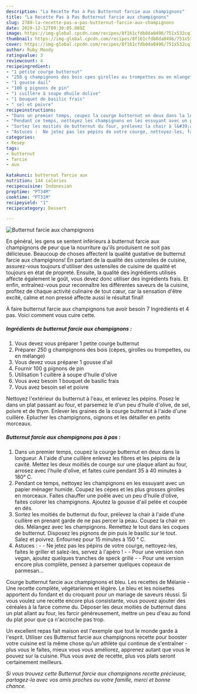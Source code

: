 ```yaml
---
description: "La Recette Pas à Pas Butternut farcie aux champignons"
title: "La Recette Pas à Pas Butternut farcie aux champignons"
slug: 2788-la-recette-pas-a-pas-butternut-farcie-aux-champignons
date: 2020-12-12T09:30:05.089Z
image: https://img-global.cpcdn.com/recipes/8f161cfdb0da0496/751x532cq70/butternut-farcie-aux-champignons-photo-principale-de-la-recette.jpg
thumbnail: https://img-global.cpcdn.com/recipes/8f161cfdb0da0496/751x532cq70/butternut-farcie-aux-champignons-photo-principale-de-la-recette.jpg
cover: https://img-global.cpcdn.com/recipes/8f161cfdb0da0496/751x532cq70/butternut-farcie-aux-champignons-photo-principale-de-la-recette.jpg
author: Ruby Moody
ratingvalue: 3
reviewcount: 4
recipeingredient:
- "1 petite courge butternut"
- "250 g champignons des bois cpes girolles ou trompettes ou en mlange"
- "1 gousse dail"
- "100 g pignons de pin"
- "1 cuillère à soupe dhuile dolive"
- "1 bouquet de basilic frais"
- " sel et poivre"
recipeinstructions:
- "Dans un premier temps, coupez la courge butternut en deux dans la longueur. A l&#39;aide d&#39;une cuillère enlevez les fibres et les pépins de la cavité. Mettez les deux moitiés de courge sur une plaque allant au four, arrosez avec l&#39;huile d&#39;olive, et faites cuire pendant 35 à 40 minutes à 180° C."
- "Pendant ce temps, nettoyez les champignons en les essuyant avec un papier ménager humide. Coupez les cèpes et les plus grosses girolles en morceaux. Faites chauffer une poêle avec un peu d&#39;huile d&#39;olive, faites colorer les champignons. Ajoutez la gousse d&#39;ail pelée et coupée en dés."
- "Sortez les moitiés de butternut du four, prélevez la chair à l&#39;aide d&#39;une cuillère en prenant garde de ne pas percer la peau. Coupez la chair en dés. Mélangez avec les champignons. Remettez le tout dans les coques de butternut. Disposez les pignons de pin puis le basilic sur le tout. Salez et poivrez. Enfournez pour 15 minutes à 150 ° C."
- "Astuces :  Ne jetez pas les pépins de votre courge, nettoyez-les, faites le griller et salez-les, servez à l&#39;apéro !  Pour une version non vegan, ajoutez quelques tranches de speck grillé   Pour une version encore plus complète, pensez à parsemer quelques copeaux de parmesan..."
categories:
- Resep
tags:
- butternut
- farcie
- aux

katakunci: butternut farcie aux 
nutrition: 144 calories
recipecuisine: Indonesian
preptime: "PT34M"
cooktime: "PT31M"
recipeyield: "1"
recipecategory: Dessert

---
```



![Butternut farcie aux champignons](https://img-global.cpcdn.com/recipes/8f161cfdb0da0496/751x532cq70/butternut-farcie-aux-champignons-photo-principale-de-la-recette.jpg)

En général, les gens se sentent inférieurs à butternut farcie aux champignons de peur que la nourriture qu'ils produisent ne soit pas délicieuse. Beaucoup de choses affectent la qualité gustative de butternut farcie aux champignons! En partant de la qualité des ustensiles de cuisine, assurez-vous toujours d'utiliser des ustensiles de cuisine de qualité et toujours en état de propreté. Ensuite, la qualité des ingrédients utilisés affecte également le goût, vous devez donc utiliser des ingrédients frais. Et enfin, entraînez-vous pour reconnaître les différentes saveurs de la cuisine, profitez de chaque activité culinaire de tout cœur, car la sensation d'être excité, calme et non pressé affecte aussi le résultat final!

<!--inarticleads1-->

À faire butternut farcie aux champignons tue avoir besoin 7 Ingrédients et 4 pas. Voici comment vous cuire cette.

##### Ingrédients de butternut farcie aux champignons :

1. Vous devez vous préparer 1 petite courge butternut
1. Préparer 250 g champignons des bois (cèpes, girolles ou trompettes, ou en mélange)
1. Vous devez vous préparer 1 gousse d&#39;ail
1. Fournir 100 g pignons de pin
1. Utilisation 1 cuillère à soupe d&#39;huile d&#39;olive
1. Vous avez besoin 1 bouquet de basilic frais
1. Vous avez besoin  sel et poivre


Nettoyez l&#39;extérieur du butternut à l&#39;eau, et enlevez les pépins. Posez le dans un plat passant au four, et parsemez le d&#39;un peu d&#39;huile d&#39;olive, de sel, poivre et de thym. Enlever les graines de la courge butternut à l&#39;aide d&#39;une cuillère. Eplucher les champignons, oignons et les détailler en petits morceaux. 

<!--inarticleads2-->

##### Butternut farcie aux champignons pas à pas :

1. Dans un premier temps, coupez la courge butternut en deux dans la longueur. A l&#39;aide d&#39;une cuillère enlevez les fibres et les pépins de la cavité. Mettez les deux moitiés de courge sur une plaque allant au four, arrosez avec l&#39;huile d&#39;olive, et faites cuire pendant 35 à 40 minutes à 180° C.
1. Pendant ce temps, nettoyez les champignons en les essuyant avec un papier ménager humide. Coupez les cèpes et les plus grosses girolles en morceaux. Faites chauffer une poêle avec un peu d&#39;huile d&#39;olive, faites colorer les champignons. Ajoutez la gousse d&#39;ail pelée et coupée en dés.
1. Sortez les moitiés de butternut du four, prélevez la chair à l&#39;aide d&#39;une cuillère en prenant garde de ne pas percer la peau. Coupez la chair en dés. Mélangez avec les champignons. Remettez le tout dans les coques de butternut. Disposez les pignons de pin puis le basilic sur le tout. Salez et poivrez. Enfournez pour 15 minutes à 150 ° C.
1. Astuces : -  - Ne jetez pas les pépins de votre courge, nettoyez-les, faites le griller et salez-les, servez à l&#39;apéro ! -  - Pour une version non vegan, ajoutez quelques tranches de speck grillé -  -  Pour une version encore plus complète, pensez à parsemer quelques copeaux de parmesan...


Courge butternut farcie aux champignons et bleu. Les recettes de Mélanie - Une recette complète, végétarienne et légère. Le bleu et les noisettes apportent du fondant et du croquant pour un mariage de saveurs réussi. Si vous voulez une recette encore plus consistante, vous pouvez ajouter des céréales à la farce comme du. Déposer les deux moitiés de butternut dans un plat allant au four, les farcir généreusement, mettre un peu d&#39;eau au fond du plat pour que ça n&#39;accroche pas trop. 

<!--inarticleads1-->

<p>
Un excellent repas fait maison est l'exemple que tout le monde garde à l'esprit. Utiliser ces Butternut farcie aux champignons recette pour booster votre cuisine est la même chose qu'un athlète qui continue de s'entraîner - plus vous le faites, mieux vous vous améliorez, apprenez autant que vous le pouvez sur la cuisine. Plus vous avez de recette, plus vos plats seront certainement meilleurs.
</p>

<p>
<i>Si vous trouvez cette Butternut farcie aux champignons recette précieuse, partagez-la avec vos amis proches ou votre famille, merci et bonne chance.</i>
</p>
